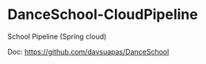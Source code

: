 # DanceSchool-CloudPipeline
School Pipeline (Spring cloud)

Doc: https://github.com/davsuapas/DanceSchool
